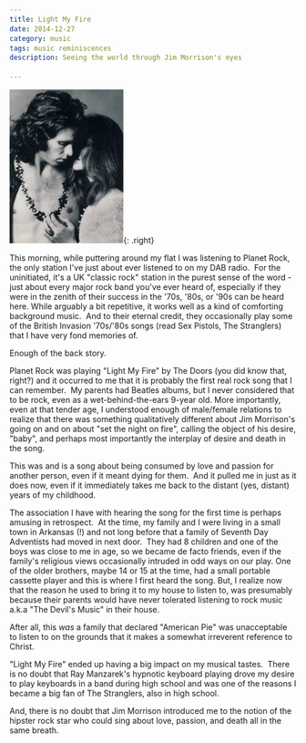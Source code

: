 ```yaml
---
title: Light My Fire
date: 2014-12-27
category: music
tags: music reminiscences
description: Seeing the world through Jim Morrison's eyes

---
```

![Jim Morrison & Pamela Cours](/assets/images/blog/jim-morrison-pamela-cours.png){: .right}

This morning, while puttering around my flat I was listening to Planet Rock, the
only station I've just about ever listened to on my DAB radio.  For the
uninitiated, it's a UK "classic rock" station in the purest sense of the word -
just about every major rock band you've ever heard of, especially if they were
in the zenith of their success in the '70s, '80s, or '90s can be heard here.
While arguably a bit repetitive, it works well as a kind of comforting
background music.  And to their eternal credit, they occasionally play some of
the British Invasion '70s/'80s songs (read Sex Pistols, The Stranglers) that I
have very fond memories of.

Enough of the back story.

Planet Rock was playing "Light My Fire" by The Doors (you did know that, right?)
and it occurred to me that it is probably the first real rock song that I can
remember.  My parents had Beatles albums, but I never considered that to be
rock, even as a wet-behind-the-ears 9-year old. More importantly, even at that
tender age, I understood enough of male/female relations to realize that there
was something qualitatively different about Jim Morrison's going on and on about
"set the night on fire", calling the object of his desire, "baby", and perhaps
most importantly the interplay of desire and death in the song.


This was and is a song about being consumed by love and passion for another
person, even if it meant dying for them.  And it pulled me in just as it does
now, even if it immediately takes me back to the distant (yes, distant) years of
my childhood.

The association I have with hearing the song for the first time is perhaps
amusing in retrospect.  At the time, my family and I were living in a small town
in Arkansas (!) and not long before that a family of Seventh Day Adventists had
moved in next door.  They had 8 children and one of the boys was close to me in
age, so we became de facto friends, even if the family's religious views
occasionally intruded in odd ways on our play.  One of the older brothers, maybe
14 or 15 at the time, had a small portable cassette player and this is where I
first heard the song. But, I realize now that the reason he used to bring it to
my house to listen to, was presumably because their parents would have never
tolerated listening to rock music a.k.a "The Devil's Music" in their house.

After all, this _was_ a family that declared "American Pie" was unacceptable to
listen to on the grounds that it makes a somewhat irreverent reference to
Christ.

"Light My Fire" ended up having a big impact on my musical tastes.  There is no
doubt that Ray Manzarek's hypnotic keyboard playing drove my desire to play
keyboards in a band during high school and was one of the reasons I became a big
fan of The Stranglers, also in high school.

And, there is no doubt that Jim Morrison introduced me to the notion of the
hipster rock star who could sing about love, passion, and death all in the same
breath.
